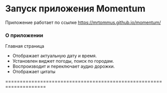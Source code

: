 # Запуск приложения Momentum

Приложение работает по ссылке https://mrtommus.github.io/momentum/

### О приложении

Главная страница

* Отображает актуальную дату и время.
* Установлен виджет погоды, поиск по городам.
* Воспроизводит и переключает аудио дорожки.
* Отображает цитаты 




====================================================================
